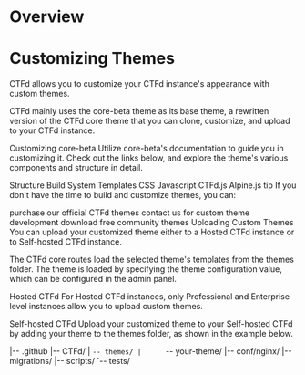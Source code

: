 # Overview

# Customizing Themes
CTFd allows you to customize your CTFd instance's appearance with custom themes.

CTFd mainly uses the core-beta theme as its base theme, a rewritten version of the CTFd core theme that you can clone, customize, and upload to your CTFd instance.

Customizing core-beta
Utilize core-beta's documentation to guide you in customizing it. Check out the links below, and explore the theme's various components and structure in detail.

Structure
Build System
Templates
CSS
Javascript
CTFd.js
Alpine.js
tip
If you don't have the time to build and customize themes, you can:

purchase our official CTFd themes
contact us for custom theme development
download free community themes
Uploading Custom Themes
You can upload your customized theme either to a Hosted CTFd instance or to Self-hosted CTFd instance.

The CTFd core routes load the selected theme's templates from the themes folder. The theme is loaded by specifying the theme configuration value, which can be configured in the admin panel.

Hosted CTFd
For Hosted CTFd instances, only Professional and Enterprise level instances allow you to upload custom themes.

Self-hosted CTFd
Upload your customized theme to your Self-hosted CTFd by adding your theme to the themes folder, as shown in the example below.

|-- .github
|-- CTFd/
|   `-- themes/
|      `-- your-theme/
|-- conf/nginx/
|-- migrations/
|-- scripts/
`-- tests/